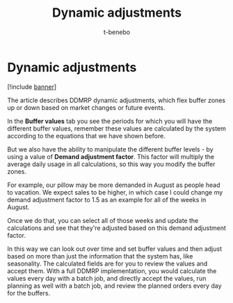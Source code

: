 ﻿---
title: Dynamic adjustments
description: The article describes DDMRP dynamic adjustments, which flex buffer zones up or down based on market changes or future events.
author: t-benebo
ms.date: 06/30/2022
ms.topic: article
ms.search.form:
audience: Application User
ms.reviewer: kamaybac
ms.search.region: Global
ms.author: benebotg
ms.search.validFrom: 2022-06-30
ms.dyn365.ops.version: 10.0.28
---

# Dynamic adjustments

[!include [banner](../../includes/banner.md)]

<!-- KFM: I think this topic isn't necessary because we now describe how to use this factor in the topic about setting up buffer calculations. I don't think we have any unique info here. -->

The article describes DDMRP dynamic adjustments, which flex buffer zones up or down based on market changes or future events.

In the **Buffer values** tab you see the periods for which you will have the different buffer values, remember these values are calculated by the system according to the equations that we have shown before.

But we also have the ability to manipulate the different buffer levels - by using a value of **Demand adjustment factor**. This factor will multiply the average daily usage in all calculations, so this way you modify the buffer zones.

For example, our pillow may be more demanded in August as people head to vacation. We expect sales to be higher, in which case I could change my demand adjustment factor to 1.5 as an example for all of the weeks in August.

Once we do that, you can select all of those weeks and update the calculations and see that they're adjusted based on this demand adjustment factor.

In this way we can look out over time and set buffer values and then adjust based on more than just the information that the system has, like seasonality. The calculated fields are for you to review the values and accept them. With a full DDMRP implementation, you would calculate the values every day with a batch job, and directly accept the values, run planning as well with a batch job, and review the planned orders every day for the buffers.
